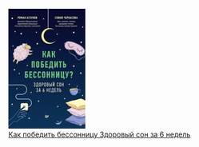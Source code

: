 ![](Как%20победить%20бессонницу%20Здоровый%20сон%20за%206%20недель.jpg)  
[Как победить бессонницу Здоровый сон за 6 недель](Как%20победить%20бессонницу%20Здоровый%20сон%20за%206%20недель.md)
